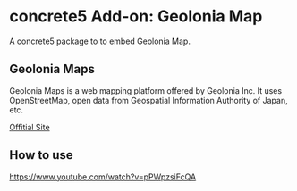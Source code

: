 # concrete5 Add-on: Geolonia Map
A concrete5 package to to embed Geolonia Map.

## Geolonia Maps
Geolonia Maps is a web mapping platform offered by Geolonia Inc.
It uses OpenStreetMap, open data from Geospatial Information Authority of Japan, etc.

[Offitial Site](https://geolonia.com/maps/)

## How to use

https://www.youtube.com/watch?v=pPWpzsiFcQA

